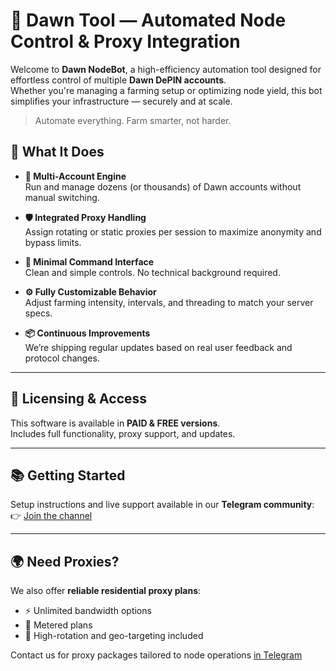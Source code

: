 # 🚀 Dawn Tool — Automated Node Control & Proxy Integration

Welcome to **Dawn NodeBot**, a high-efficiency automation tool designed for effortless control of multiple **Dawn DePIN accounts**.  
Whether you're managing a farming setup or optimizing node yield, this bot simplifies your infrastructure — securely and at scale.

> Automate everything. Farm smarter, not harder.

## 🔧 What It Does

- **🔁 Multi-Account Engine**  
  Run and manage dozens (or thousands) of Dawn accounts without manual switching.

- **🛡️ Integrated Proxy Handling**  
  Assign rotating or static proxies per session to maximize anonymity and bypass limits.

- **💬 Minimal Command Interface**  
  Clean and simple controls. No technical background required.

- **⚙️ Fully Customizable Behavior**  
  Adjust farming intensity, intervals, and threading to match your server specs.

- **📦 Continuous Improvements**  
  We’re shipping regular updates based on real user feedback and protocol changes.

---

## 💸 Licensing & Access

This software is available in **PAID & FREE versions**.  
Includes full functionality, proxy support, and updates. 

---
## 📚 Getting Started

Setup instructions and live support available in our **Telegram community**:  
👉 [Join the channel](https://t.me/+yyd1vTYDTnUxMzMy)

---

## 🌍 Need Proxies?

We also offer **reliable residential proxy plans**:  
- ⚡ Unlimited bandwidth options  
- 💼 Metered plans 
- 🔄 High-rotation and geo-targeting included

Contact us for proxy packages tailored to node operations [in Telegram](https://t.me/+yyd1vTYDTnUxMzMy)
